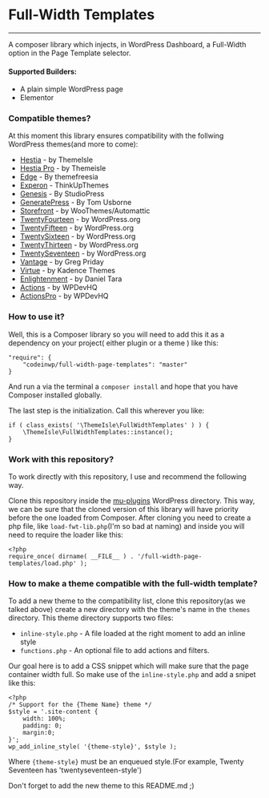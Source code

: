 # Full-Width Templates
-------------
A composer library which injects, in WordPress Dashboard, a Full-Width option in the Page Template selector.

#### Supported Builders:
* A plain simple WordPress page
* Elementor

### Compatible themes?
At this moment this library ensures compatibility with the follwing WordPress themes(and more to come):
* [Hestia](https://wordpress.org/themes/hestia/) - by ThemeIsle
* [Hestia Pro](https://themeisle.com/themes/hestia-pro/) - by Themeisle
* [Edge](https://wordpress.org/themes/edge/) - By themefreesia  
* [Experon](https://wordpress.org/themes/experon/) - ThinkUpThemes  
* [Genesis](http://my.studiopress.com/themes/genesis/) - By StudioPress  
* [GeneratePress](https://wordpress.org/themes/generatepress/) - By Tom Usborne   
* [Storefront](https://wordpress.org/themes/storefront/) - by WooThemes/Automattic  
* [TwentyFourteen](https://wordpress.org/themes/twentyfourteen/) - by WordPress.org  
* [TwentyFifteen](https://wordpress.org/themes/twentyfifteen/) - by WordPress.org  
* [TwentySixteen](https://wordpress.org/themes/twentysixteen/) - by WordPress.org  
* [TwentyThirteen](https://wordpress.org/themes/twentythirteen/) - by WordPress.org  
* [TwentySeventeen](https://wordpress.org/themes/twentyseventeen/) - by WordPress.org   
* [Vantage](https://wordpress.org/themes/vantage/) - by Greg Priday  
* [Virtue](https://wordpress.org/themes/virtue/) - by Kadence Themes   
* [Enlightenment](https://wordpress.org/themes/enlightenment/) - by Daniel Tara
* [Actions](https://wordpress.org/themes/actions/) - by WPDevHQ
* [ActionsPro](https://wpdevhq.com/themes/actions-pro/) - by WPDevHQ

### How to use it?
Well, this is a Composer library so you will need to add this it as a dependency on your project( either plugin or a theme ) like this:
```
"require": {
    "codeinwp/full-width-page-templates": "master"
}
```
And run a via the terminal a `composer install` and hope that you have Composer installed globally.

The last step is the initialization. Call this wherever you like:
```
if ( class_exists( '\ThemeIsle\FullWidthTemplates' ) ) {
    \ThemeIsle\FullWidthTemplates::instance();
}
```

### Work with this repository?
To work directly with this repository, I use and recommend the following way.

Clone this repository inside the [mu-plugins](https://codex.wordpress.org/Must_Use_Plugins) WordPress directory. This way, we can be sure that the cloned version of this 
library will have priority before the one loaded from Composer.
After cloning you need to create a php file, like `load-fwt-lib.php`(I'm so bad at naming) and inside you will need to require the loader like this:
```
<?php
require_once( dirname( __FILE__ ) . '/full-width-page-templates/load.php' );
```

### How to make a theme compatible with the full-width template?

To add a new theme to the compatibility list, clone this repository(as we talked above) create a new directory with the
theme's name in the `themes` directory.
This theme directory supports two files:

* `inline-style.php` - A file loaded at the right moment to add an inline style
* `functions.php` - An optional file to add actions and filters.

Our goal here is to add a CSS snippet which will make sure that the page container width full.
So make use of the `inline-style.php` and add a snipet like this:
```
<?php
/* Support for the {Theme Name} theme */
$style = '.site-content {
    width: 100%;
    padding: 0;
    margin:0;
}';
wp_add_inline_style( '{theme-style}', $style );
```

Where `{theme-style}` must be an enqueued style.(For example, Twenty Seventeen has 'twentyseventeen-style')

Don't forget to add the new theme to this README.md ;)